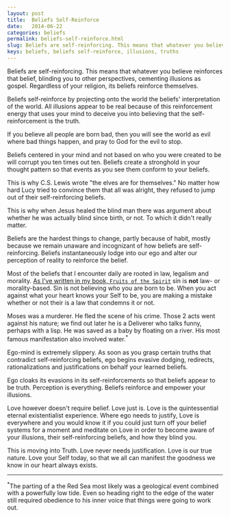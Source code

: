 ```yaml
---
layout: post
title:  Beliefs Self-Reinforce
date:   2014-06-22
categories: beliefs
permalink: beliefs-self-reinforce.html
slug: Beliefs are self-reinforcing. This means that whatever you believe reinforces that belief, blinding you to other ways. Regardless of your religion, its beliefs reinforce themselves.
keys: beliefs, beliefs self-reinforce, illusions, truths
---
```

Beliefs are self-reinforcing. This means that whatever you believe reinforces that belief, blinding you to other perspectives, cementing illusions as gospel. Regardless of your religion, its beliefs reinforce themselves.

Beliefs self-reinforce by projecting onto the world the beliefs' interpretation of the world. All illusions appear to be real because of this reinforcement energy that uses your mind to deceive you into believing that the self-reinforcement is the truth.

If you believe all people are born bad, then you will see the world as evil where bad things happen, and pray to God for the evil to stop.

Beliefs centered in your mind and not based on who you were created to be will corrupt you ten times out ten. Beliefs create a stronghold in your thought pattern so that events as you see them conform to your beliefs.

This is why C.S. Lewis wrote "the elves are for themselves." No matter how hard Lucy tried to convince them that all was alright, they refused to jump out of their self-reinforcing beliefs.

This is why when Jesus healed the blind man there was argument about whether he was actually blind since birth, or not. To which it didn't really matter.

Beliefs are the hardest things to change, partly because of habit, mostly because we remain unaware and incognizant of how beliefs are self-reinforcing. Beliefs instantaneously lodge into our ego and alter our perception of reality to reinforce the belief.

Most of the beliefs that I encounter daily are rooted in law, legalism and morality. [As I've written in my book, `Fruits of the Spirit`][leanpub] sin is **not** law- or morality-based. Sin is not believing who you are born to be. When you act against what your heart knows your Self to be, you are making a mistake whether or not their is a law that condemns it or not.

Moses was a murderer. He fled the scene of his crime. Those 2 acts went against his nature; we find out later he is a Deliverer who talks funny, perhaps with a lisp. He was saved as a baby by floating on a river. His most famous manifestation also involved water.<sup>*</sup>

Ego-mind is extremely slippery. As soon as you grasp certain truths that contradict self-reinforcing beliefs, ego begins evasive dodging, redirects, rationalizations and justifications on behalf your learned beliefs.

Ego cloaks its evasions in its self-reinforcements so that beliefs appear to be truth. Perception is everything. Beliefs reinforce and empower your illusions.

Love however doesn't require belief. Love just is. Love is the quintessential eternal existentialist experience. Where ego needs to justify, Love is everywhere and you would know it if you could just turn off your belief systems for a moment and meditate on Love in order to become aware of your illusions, their self-reinforcing beliefs, and how they blind you.

This is moving into Truth. Love never needs justification. Love is our true nature. Love your Self today, so that we all can manifest the goodness we know in our heart always exists.
<hr />
<sup>*</sup>The parting of a the Red Sea most likely was a geological event combined with a powerfully low tide. Even so heading right to the edge of the water still required obedience to his inner voice that things were going to work out.

[leanpub]: https://leanpub.com/fruitsofthespirit